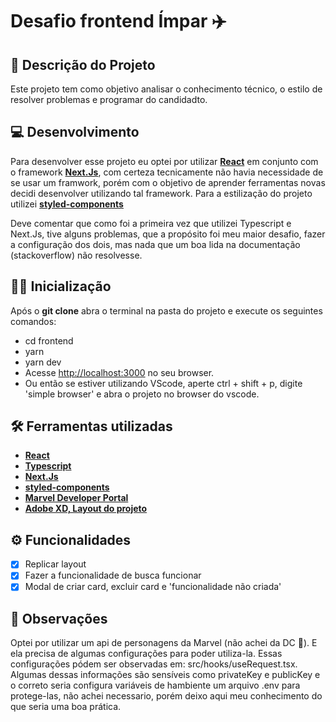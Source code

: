 # Desafio frontend Ímpar :airplane:


## :page_facing_up: Descrição do Projeto 
Este projeto tem como objetivo analisar o conhecimento técnico, o estilo de resolver problemas e programar do candidadto.

## :computer: Desenvolvimento
Para desenvolver esse projeto eu optei por utilizar **<a href="https://pt-br.reactjs.org/">React</a>** em conjunto com o framework **<a href="https://nextjs.org/">Next.Js</a>**, com certeza tecnicamente não havia necessidade de se usar um framwork, porém com o objetivo de aprender ferramentas novas decidi desenvolver utilizando tal framework. Para a estilização do projeto utilizei **<a href="https://styled-components.com/">styled-components</a>**

Deve comentar que como foi a primeira vez que utilizei Typescript e Next.Js, tive alguns problemas, que a propósito foi meu maior desafio, fazer a configuração dos dois, mas nada que um boa lida na documentação (stackoverflow) não resolvesse.

## :technologist: Inicialização
Após o **git clone** abra o terminal na pasta do projeto e execute os seguintes comandos:
  - cd frontend
  - yarn
  - yarn dev
  - Acesse [http://localhost:3000](http://localhost:3000/) no seu browser.
  - Ou então se estiver utilizando VScode, aperte ctrl + shift + p, digite 'simple browser' e abra o projeto no browser do vscode.

## :hammer_and_wrench: Ferramentas utilizadas
- **<a href="https://pt-br.reactjs.org/">React</a>**
- **<a href="https://www.typescriptlang.org//">Typescript</a>**
- **<a href="https://nextjs.org/">Next.Js</a>**
- **<a href="https://styled-components.com/">styled-components</a>**
- **<a href="https://developer.marvel.com/">Marvel Developer Portal</a>**
- **<a href="https://xd.adobe.com/view/c715f110-fbd4-4323-be0c-0e453c1450db-9246/">Adobe XD, Layout do projeto</a>**

## :gear: Funcionalidades
  - [x] Replicar layout
  - [x] Fazer a funcionalidade de busca funcionar
  - [x] Modal de criar card, excluir card e 'funcionalidade não criada'

## :monocle_face: Observações
Optei por utilizar um api de personagens da Marvel (não achei da DC :pleading_face:). E ela precisa de algumas configurações para poder utiliza-la. Essas configurações pódem ser observadas em: src/hooks/useRequest.tsx.
Algumas dessas informações são sensíveis como privateKey e publicKey e o correto seria configura variáveis de hambiente um arquivo .env para protege-las, não achei necessario, porém deixo aqui meu conhecimento do que seria uma boa prática. 

